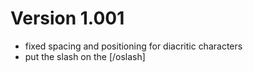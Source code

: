 # Version 1.001

- fixed spacing and positioning for diacritic characters
- put the slash on the \[\/oslash\]